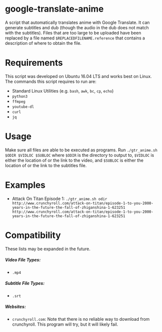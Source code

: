 # google-translate-anime
A script that automatically translates anime with Google Translate. It can generate subtitles and dub (though the audio in the dub does not match with the subtitles). Files that are too large to be uploaded have been replaced by a file named `$REPLACEDFILENAME.reference` that contains a description of where to obtain the file.

# Requirements
This script was developed on Ubuntu 16.04 LTS and works best on Linux. The commands this script requires to run are:
* Standard Linux Utilities (e.g. `bash`, `awk`, `bc`, `cp`, `echo`)
* `python3`
* `ffmpeg`
* `youtube-dl`
* `curl`
* `jq`

# Usage
Make sure all files are able to be executed as programs. Run `./gtr_anime.sh $ODIR $VIDLOC $SUBLOC` where `$ODIR` is the directory to output to, `$VIDLOC` is either the location of or the link to the video, and `$SUBLOC` is either the location of or the link to the subtitles file.

# Examples
* Attack On Titan Episode 1: `./gtr_anime.sh odir http://www.crunchyroll.com/attack-on-titan/episode-1-to-you-2000-years-in-the-future-the-fall-of-zhiganshina-1-623251 http://www.crunchyroll.com/attack-on-titan/episode-1-to-you-2000-years-in-the-future-the-fall-of-zhiganshina-1-623251`

# Compatibility
These lists may be expanded in the future.
##### Video File Types:
* `.mp4`
##### Subtitle File Types:
* `.srt`
##### Websites:
* `crunchyroll.com`: Note that there is no reliable way to download from crunchyroll. This program will try, but it will likely fail.
